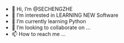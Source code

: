 - 👋 Hi, I’m @SECHENGZHE
- 👀 I’m interested in LEARNING NEW Software 
- 🌱 I’m currently learning Python
- 💞️ I’m looking to collaborate on ...
- 📫 How to reach me ...

<!---
SECHENGZHE/SECHENGZHE is a ✨ special ✨ repository because its `README.md` (this file) appears on your GitHub profile.
You can click the Preview link to take a look at your changes.
--->
